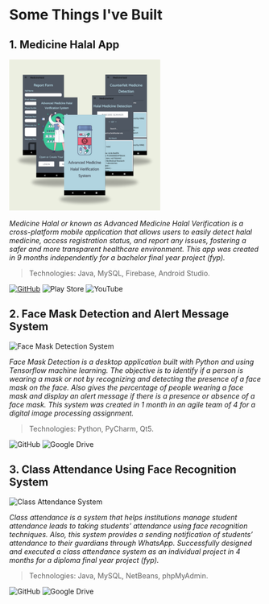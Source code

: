 # Some Things I've Built 

## 1. Medicine Halal App 

![Medicine Halal App](/assets/medicinenhalal1.png)
 
*Medicine Halal or known as Advanced Medicine Halal Verification is a cross-platform mobile application that allows users to easily detect halal medicine, access registration status, and report any issues, fostering a safer and more transparent healthcare environment. This app was created in 9 months independently for a bachelor final year project (fyp).*
> Technologies: Java, MySQL, Firebase, Android Studio.  

[![GitHub](https://img.shields.io/badge/View%20Code-7030A0.svg?style=for-the-badge&logo=github&logoColor=white)](https://github.com/aafiqah/advanced_medicine_halal) ![Play Store](https://img.shields.io/badge/Try%20Demo-7030A0?style=for-the-badge&logo=google-play&logoColor=white) ![YouTube](https://img.shields.io/badge/Watch%20Video-7030A0.svg?style=for-the-badge&logo=YouTube&logoColor=white)

## 2. Face Mask Detection and Alert Message System 

![Face Mask Detection System](https://placebear.com/300/300)
 
*Face Mask Detection is a desktop application built with Python and using Tensorflow machine learning. The objective is to identify if a person is wearing a mask or not by recognizing and detecting the presence of a face mask on the face. Also gives the percentage of people wearing a face mask and display an alert message if there is a presence or absence of a face mask. This system was created in 1 month in an agile team of 4 for a digital image processing assignment.*
> Technologies: Python, PyCharm, Qt5.

![GitHub](https://img.shields.io/badge/View%20Code-7030A0.svg?style=for-the-badge&logo=github&logoColor=white)  ![Google Drive](https://img.shields.io/badge/Watch%20Demo-7030A0?style=for-the-badge&logo=googledrive&logoColor=white)


## 3. Class Attendance Using Face Recognition System 

![Class Attendance System](https://placebear.com/300/300)
 
*Class attendance is a system that helps institutions manage student attendance leads to taking students’ attendance using face recognition techniques. Also, this system provides a sending notification of students’ attendance to their guardians through WhatsApp. Successfully designed and executed a class attendance system as an individual project in 4 months for a diploma final year project (fyp).*
> Technologies: Java, MySQL, NetBeans, phpMyAdmin.

![GitHub](https://img.shields.io/badge/View%20Code-7030A0.svg?style=for-the-badge&logo=github&logoColor=white)  ![Google Drive](https://img.shields.io/badge/Watch%20Demo-7030A0?style=for-the-badge&logo=googledrive&logoColor=white)
